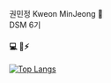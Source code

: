 권민정 Kweon MinJeong :crescent_moon: \
DSM 6기
#### :computer: 🌱⚡

[![Top Langs](https://github-readme-stats.vercel.app/api/top-langs/?username=kmjdec1203&layout=compact)](https://github.com/kmjdec1203/github-readme-stats)

<!--
**kmjdec1203/kmjdec1203** is a ✨ _special_ ✨ repository because its `README.md` (this file) appears on your GitHub profile.

Here are some ideas to get you started:

- 🔭 I’m currently working on ...
- 🌱 I’m currently learning ...
- 👯 I’m looking to collaborate on ...
- 🤔 I’m looking for help with ...
- 💬 Ask me about ...
- 📫 How to reach me: ...
- 😄 Pronouns: ...
- ⚡ Fun fact: ...
-->
